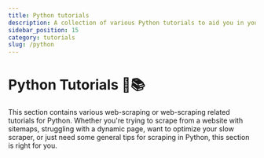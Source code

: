 ```yaml
---
title: Python tutorials
description: A collection of various Python tutorials to aid you in your journey to becoming a master web scraping and automation developer.
sidebar_position: 15
category: tutorials
slug: /python
---
```


# Python Tutorials 🐍📚

This section contains various web-scraping or web-scraping related tutorials for Python. Whether you're trying to scrape from a website with sitemaps, struggling with a dynamic page, want to optimize your slow scraper, or just need some general tips for scraping in Python, this section is right for you.
